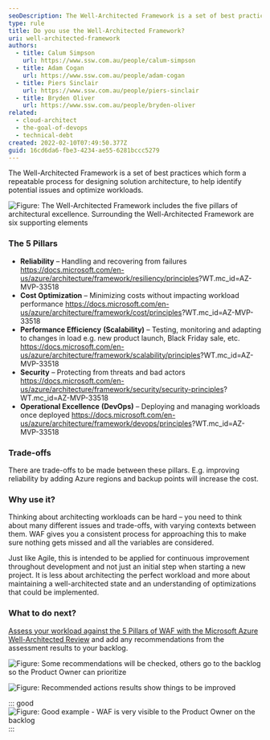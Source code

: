 ```yaml
---
seoDescription: The Well-Architected Framework is a set of best practices for designing solution architecture, ensuring reliability, cost optimization, performance efficiency, security, and operational excellence in cloud-based workloads.
type: rule
title: Do you use the Well-Architected Framework?
uri: well-architected-framework
authors:
  - title: Calum Simpson
    url: https://www.ssw.com.au/people/calum-simpson
  - title: Adam Cogan
    url: https://www.ssw.com.au/people/adam-cogan
  - title: Piers Sinclair
    url: https://www.ssw.com.au/people/piers-sinclair
  - title: Bryden Oliver
    url: https://www.ssw.com.au/people/bryden-oliver
related:
  - cloud-architect
  - the-goal-of-devops
  - technical-debt
created: 2022-02-10T07:49:50.377Z
guid: 16cd6da6-fbe3-4234-ae55-6281bccc5279
---
```


The Well-Architected Framework is a set of best practices which form a repeatable process for designing solution architecture, to help identify potential issues and optimize workloads.

![Figure: The Well-Architected Framework includes the five pillars of architectural excellence. Surrounding the Well-Architected Framework are six supporting elements](waf-diagram-revised.png)

<!--endintro-->

### The 5 Pillars

- **Reliability** – Handling and recovering from failures <https://docs.microsoft.com/en-us/azure/architecture/framework/resiliency/principles>?WT.mc_id=AZ-MVP-33518
- **Cost Optimization** – Minimizing costs without impacting workload performance <https://docs.microsoft.com/en-us/azure/architecture/framework/cost/principles>?WT.mc_id=AZ-MVP-33518
- **Performance Efficiency** **(Scalability)** – Testing, monitoring and adapting to changes in load e.g. new product launch, Black Friday sale, etc. <https://docs.microsoft.com/en-us/azure/architecture/framework/scalability/principles>?WT.mc_id=AZ-MVP-33518
- **Security** – Protecting from threats and bad actors <https://docs.microsoft.com/en-us/azure/architecture/framework/security/security-principles>?WT.mc_id=AZ-MVP-33518
- **Operational Excellence** **(DevOps)** – Deploying and managing workloads once deployed <https://docs.microsoft.com/en-us/azure/architecture/framework/devops/principles>?WT.mc_id=AZ-MVP-33518

### Trade-offs

There are trade-offs to be made between these pillars. E.g. improving reliability by adding Azure regions and backup points will increase the cost.

### Why use it?

Thinking about architecting workloads can be hard – you need to think about many different issues and trade-offs, with varying contexts between them. WAF gives you a consistent process for approaching this to make sure nothing gets missed and all the variables are considered.

Just like Agile, this is intended to be applied for continuous improvement throughout development and not just an initial step when starting a new project. It is less about architecting the perfect workload and more about maintaining a well-architected state and an understanding of optimizations that could be implemented.

### What to do next?

[Assess your workload against the 5 Pillars of WAF with the Microsoft Azure Well-Architected Review](https://learn.microsoft.com/en-us/assessments/azure-architecture-review?WT.mc_id=AZ-MVP-33518) and add any recommendations from the assessment results to your backlog.

![Figure: Some recommendations will be checked, others go to the backlog so the Product Owner can prioritize](waf-assessment.png)

![Figure: Recommended actions results show things to be improved](waf-reliability-results-2.png)

::: good
![Figure: Good example - WAF is very visible to the Product Owner on the backlog](waf-tech-debt-backlog-northwind.png)
:::
